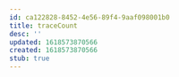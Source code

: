 ```yaml
---
id: ca122828-8452-4e56-89f4-9aaf098001b0
title: traceCount
desc: ''
updated: 1618573870566
created: 1618573870566
stub: true
---
```


